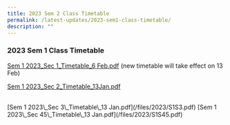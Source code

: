 ```yaml
---
title: 2023 Sem 2 Class Timetable
permalink: /latest-updates/2023-sem1-class-timetable/
description: ""
---
```

### 2023  Sem 1 Class Timetable


[Sem 1 2023\_Sec 1\_Timetable\_6 Feb.pdf](/files/Latest%20Updates/2023S1S1_6%20Feb.pdf)  (new timetable will take effect on 13 Feb)
<br>

[Sem 1 2023\_Sec 2\_Timetable\_13Jan.pdf](/files/Latest%20Updates/2023S1S2.pdf)

<br>
[Sem 1 2023\_Sec 3\_Timetable\_13 Jan.pdf](/files/2023/S1S3.pdf)  
[Sem 1 2023\_Sec 45\_Timetable\_13 Jan.pdf](/files/2023/S1S45.pdf)